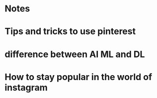 # Notes
# Tips and tricks to use pinterest 
# difference between AI ML and DL
# How to stay popular in the world of instagram
